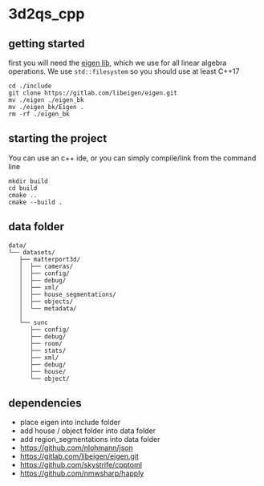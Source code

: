 # 3d2qs_cpp

## getting started
first you will need the [eigen lib](http://eigen.tuxfamily.org/index.php?title=Main_Page), which we use for all linear algebra operations.
We use `std::filesystem` so you should use at least C++17

```shell
cd ./include
git clone https://gitlab.com/libeigen/eigen.git
mv ./eigen ./eigen_bk
mv ./eigen_bk/Eigen .
rm -rf ./eigen_bk
```

## starting the project
You can use an c++ ide, or you can simply compile/link from the command line
```shell
mkdir build
cd build
cmake ..
cmake --build .
```

## data folder
```
data/
└── datasets/
   ├── matterport3d/
   │  ├── cameras/
   │  ├── config/
   │  ├── debug/
   │  ├── xml/
   │  ├── house_segmentations/
   │  ├── objects/
   │  └── metadata/
   │
   └── sunc
      ├── config/
      ├── debug/
      ├── room/
      ├── stats/
      ├── xml/
      ├── debug/
      ├── house/
      └── object/
```

## dependencies
- place eigen into include folder 
- add house / object folder into data folder
- add region_segmentations into data folder
- https://github.com/nlohmann/json
- https://gitlab.com/libeigen/eigen.git
- https://github.com/skystrife/cpptoml
- https://github.com/nmwsharp/happly
